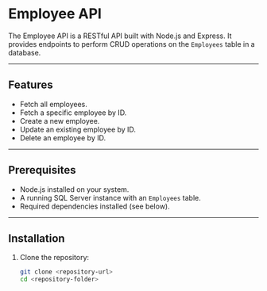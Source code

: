 # Employee API

The Employee API is a RESTful API built with Node.js and Express. It provides endpoints to perform CRUD operations on the `Employees` table in a database.

---

## Features
- Fetch all employees.
- Fetch a specific employee by ID.
- Create a new employee.
- Update an existing employee by ID.
- Delete an employee by ID.

---

## Prerequisites
- Node.js installed on your system.
- A running SQL Server instance with an `Employees` table.
- Required dependencies installed (see below).

---

## Installation

1. Clone the repository:
   ```bash
   git clone <repository-url>
   cd <repository-folder>
